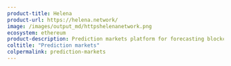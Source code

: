 ```yaml
---
product-title: Helena
product-url: https://helena.network/
image: /images/output_md/httpshelenanetwork.png
ecosystem: ethereum
product-description: Prediction markets platform for forecasting blockchain developments, events, and projects.
coltitle: "Prediction markets"
colpermalink: prediction-markets
---
```


